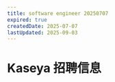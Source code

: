 ```yaml
---
title: software engineer 20250707
expired: true
createdDate: 2025-07-07
lastUpdated: 2025-09-03
---
```


# Kaseya 招聘信息

<JobPostingTable job-posting-json-path="kaseya/data/software-engineer-20250707" />